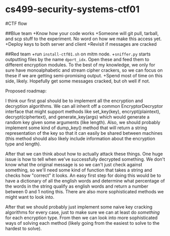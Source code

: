cs499-security-systems-ctf01
============================
#CTF flow

##Blue team
+Know how your code works
+Someone will git pull, tarball, and scp stuff to the experiment.  No word on how we make this access yet.
+Deploy keys to both server and client
+Revisit if messages are cracked

##Red team
+run `install-ctf01.sh` on mitm node. 
+`sniffer.py` starts outputting files by the name `dport_idx`. Open these and feed them to different encryption modules.
  To the best of my knowledge, we only for sure have monoalphabetic and stream cipher crackers, so we can focus on these
  if we are getting semi-promising output.
+Spend most of time on this side, likely.  Hopefully get some messages cracked, but oh well if not.



Proposed roadmap:

I think our first goal should be to implement all the encryption and
decryption algorithms.  We can all inherit off a common
EncryptorDecryptor interface that might support methods like
set_key(key), encrypt(plaintext), decrypt(ciphertext), and
generate_key(args) which would generate a random key given some
arguments (like length).  Also, we should probably implement some kind
of dump_key() method that will return a string representation of the
key so that it can easily be shared between machines (this method
should also likely include information about the encryption type and
length).

After that we can think about how to actually attack these things.
One huge issue is how to tell when we've successfully decrypted
something.  We don't know what the original message is so we can't
just check against something, so we'll need some kind of function that
takes a string and checks how "correct" it looks.  An easy first step
for doing this would be to have a dictionary of all the english words
and determine what percentage of the words in the string qualify as
english words and return a number between 0 and 1 noting this. There
are also more sophisticated methods we might want to look into.

After that we should probably just implement some naive key cracking
algorithms for every case, just to make sure we can at least do
_something_ for each encryption type.  From then we can look into more
sophisticated ways of solving each method (likely going from the
easiest to solve to the hardest to solve).
